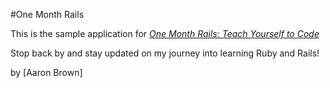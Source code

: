 #One Month Rails

This is the sample application for 
[*One Month Rails: Teach Yourself to Code*](http://onemonthrails.com)

Stop back by and stay updated on my journey into learning Ruby and Rails!

by [Aaron Brown]